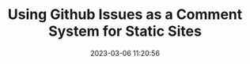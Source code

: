 ---
url: https://www.richyhbm.co.uk/posts/using-github-issues-as-comments-for-a-static-site/
title: Using Github Issues as a Comment System for Static Sites
description: Good example of someone who implemented comments in a way similar to the way I chose.
tags:
- serverless
- github
source: 
date: 2023-03-06 11:20:56
---